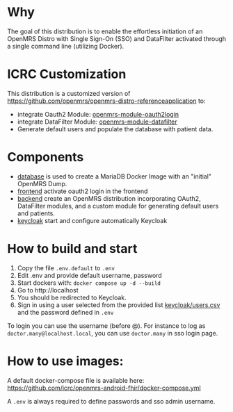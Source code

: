 # Why
The goal of this distribution is to enable the effortless initiation of an OpenMRS Distro with Single Sign-On (SSO) and DataFilter activated through a single command line (utilizing Docker).

# ICRC Customization

This distribution is a customized version of https://github.com/openmrs/openmrs-distro-referenceapplication to:
- integrate Oauth2 Module: [openmrs-module-oauth2login](https://github.com/openmrs/openmrs-module-oauth2login)
- integrate DataFilter Module: [openmrs-module-datafilter](https://github.com/openmrs/openmrs-module-datafilter)
- Generate default users and populate the database with patient data.

# Components

- [database](./database/README.md) is used to create a MariaDB Docker Image with an "initial" OpenMRS Dump.
- [frontend](./frontend/README.md) activate oauth2 login in the frontend
- [backend](./backend/README.md) create an OpenMRS distribution incorporating OAuth2, DataFilter modules, and a custom module for generating default users and patients. 
- [keycloak](./keycloak/README.md) start and configure automatically Keycloak

# How to build and start

1. Copy the file `.env.default` to `.env`
2. Edit .env and provide default username, password
3. Start dockers with: `docker compose up -d --build`
4. Go to http://localhost
5. You should be redirected to Keycloak.
6. Sign in using a user selected from the provided list [keycloak/users.csv](./keycloak/users.csv) and the password defined in `.env` 

To login you can use the username (before @). For instance to log as `doctor.many@localhost.local`, you can use `doctor.many` in sso login page.

# How to use images:
A default docker-compose file is available here:
https://github.com/icrc/openmrs-android-fhir/docker-compose.yml

A `.env` is always required to define passwords and sso admin username.





